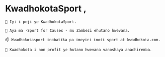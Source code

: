 # KwadhokotaSport ,

    🔭 Iyi i peji ye KwadhokotaSport.

    🔭 Aya ma -Sport for Causes - mu Zambezi ehutano hwevana.

    📫 Kwadhokotasport inobatika pa imeyiri inoti sport at kwadhokota.com.

    🌱 Kwadhokota i non profit ye hutano hwevana vanoshaya anachiremba.
